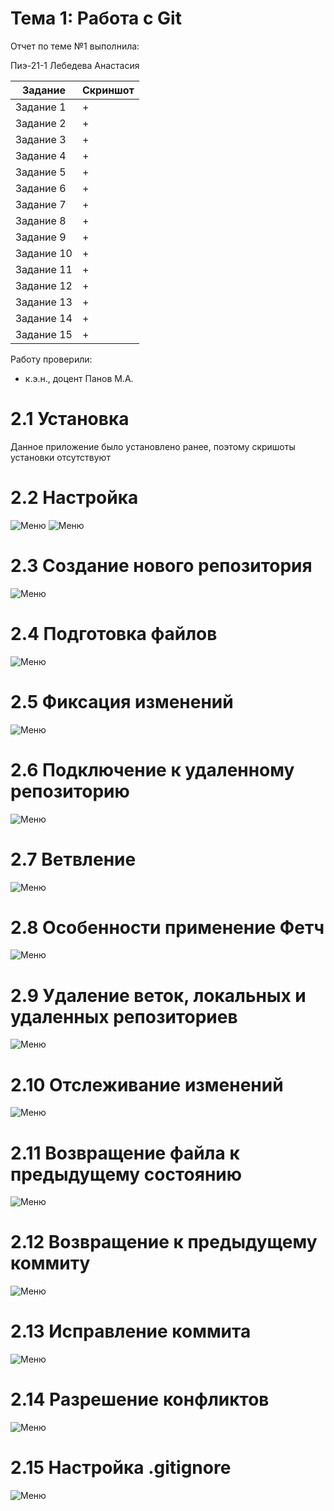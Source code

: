 # Тема 1: Работа с Git
Отчет по теме №1 выполнила:

Пиэ-21-1
Лебедева Анастасия

| Задание | Скриншот | 
| ------ | ------ |
| Задание 1 | + |
| Задание 2 | + |
| Задание 3 | + |
| Задание 4 | + |
| Задание 5 | + |
| Задание 6 | + |
| Задание 7 | + |
| Задание 8 | + |
| Задание 9 | + |
| Задание 10 | + |
| Задание 11 | + |
| Задание 12 | + |
| Задание 13 | + |
| Задание 14 | + |
| Задание 15 | + |


Работу проверили:
- к.э.н., доцент Панов М.А.

# 2.1 Установка
Данное приложение было установлено ранее, поэтому скришоты установки отсутствуют

# 2.2 Настройка
![Меню](https://github.com/Nastya230404/Nastya/blob/817e9867c92337a8d139ca003099ec2eb6770b38/Pic/%D0%9D%D0%B0%D1%81%D1%82%D1%80%D0%BE%D0%B9%D0%BA%D0%B01.png)
![Меню](https://github.com/Nastya230404/Nastya/blob/817e9867c92337a8d139ca003099ec2eb6770b38/Pic/%D0%9D%D0%B0%D1%81%D1%82%D1%80%D0%BE%D0%B9%D0%BA%D0%B02.png)
# 2.3 Создание нового репозитория
![Меню](https://github.com/Nastya230404/Nastya/blob/817e9867c92337a8d139ca003099ec2eb6770b38/Pic/%D0%A1%D0%BE%D0%B7%D0%B4%D0%B0%D0%BD%D0%B8%D0%B5%20%D0%BD%D0%BE%D0%B2%D0%BE%D0%B3%D0%BE%20%D1%80%D0%B5%D0%BF%D0%BE%D0%B7%D0%B8%D1%82%D0%BE%D1%80%D0%B8%D1%8F.png)

# 2.4 Подготовка файлов
![Меню](https://github.com/Nastya230404/Nastya/blob/817e9867c92337a8d139ca003099ec2eb6770b38/Pic/%D0%9F%D0%BE%D0%B4%D0%B3%D0%BE%D1%82%D0%BE%D0%B2%D0%BA%D0%B0%20%D1%84%D0%B0%D0%B9%D0%BB%D0%BE%D0%B2.png)

# 2.5 Фиксация изменений
![Меню](https://github.com/Nastya230404/Nastya/blob/817e9867c92337a8d139ca003099ec2eb6770b38/Pic/%D0%A4%D0%B8%D0%BA%D1%81%D0%B0%D1%86%D0%B8%D1%8F%20%D0%B8%D0%B7%D0%BC%D0%B5%D0%BD%D0%B5%D0%BD%D0%B8%D0%B9.png)

# 2.6 Подключение к удаленному репозиторию
![Меню](https://github.com/Nastya230404/Nastya/blob/817e9867c92337a8d139ca003099ec2eb6770b38/Pic/%D0%9F%D0%BE%D0%B4%D0%BA%D0%BB%D1%8E%D1%87%D0%B5%D0%BD%D0%B8%D0%B5%20%D0%BA%20%D1%83%D0%B4%D0%B0%D0%BB%D0%B5%D0%BD%D0%BD%D0%BE%D0%BC%D1%83%20%D1%80%D0%B5%D0%BF%D0%BE%D0%B7%D0%B8%D1%82%D0%BE%D1%80%D0%B8%D1%8E.png)

# 2.7 Ветвление
![Меню](https://github.com/Nastya230404/Nastya/blob/817e9867c92337a8d139ca003099ec2eb6770b38/Pic/%D0%92%D0%B5%D1%82%D0%B2%D0%BB%D0%B5%D0%BD%D0%B8%D0%B5.png)

# 2.8 Особенности применение Фетч
![Меню](https://github.com/Nastya230404/Nastya/blob/817e9867c92337a8d139ca003099ec2eb6770b38/Pic/%D0%9E%D1%81%D0%BE%D0%B1%D0%B5%D0%BD%D0%BD%D0%BE%D1%81%D1%82%D0%B8%20%D0%BF%D1%80%D0%B8%D0%BC%D0%B5%D0%BD%D0%B5%D0%BD%D0%B8%D1%8F%20%D0%A4%D0%B5%D1%82%D1%87.png)

# 2.9 Удаление веток, локальных и удаленных репозиториев
![Меню](https://github.com/Nastya230404/Nastya/blob/817e9867c92337a8d139ca003099ec2eb6770b38/Pic/%D0%A3%D0%B4%D0%B0%D0%BB%D0%B5%D0%BD%D0%B8%D0%B5.png)

# 2.10 Отслеживание изменений
![Меню](https://github.com/Nastya230404/Nastya/blob/817e9867c92337a8d139ca003099ec2eb6770b38/Pic/%D0%9E%D1%82%D1%81%D0%BB%D0%B5%D0%B6%D0%B8%D0%B2%D0%B0%D0%BD%D0%B8%D0%B5%20%D0%B8%D0%B7%D0%BC%D0%B5%D0%BD%D0%B5%D0%BD%D0%B8%D0%B9.png)

# 2.11 Возвращение файла к предыдущему состоянию
![Меню](https://github.com/Nastya230404/Nastya/blob/817e9867c92337a8d139ca003099ec2eb6770b38/Pic/%D0%92%D0%BE%D0%B7%D0%B2%D1%80%D0%B0%D1%89%D0%B5%D0%BD%D0%B8%D0%B5%20%D1%84%D0%B0%D0%B9%D0%BB%D0%B0%20%D0%BA%20%D0%BF%D1%80%D0%B5%D0%B4%D1%8B%D0%B4%D1%83%D1%89%D0%B5%D0%BC%D1%83.png)

# 2.12 Возвращение к предыдущему коммиту
![Меню](https://github.com/Nastya230404/Nastya/blob/817e9867c92337a8d139ca003099ec2eb6770b38/Pic/%D0%B2%D0%BE%D0%B7%D0%B2%D1%80%D0%B0%D1%89%D0%B5%D0%BD%D0%B8%D0%B5%20%D0%BA%20%D0%BF%D1%80%D0%B5%D0%B4%D1%8B%D0%B4%D1%83%D1%89%D0%B5%D0%BC%D1%83%20%D0%BA%D0%BE%D0%BC%D0%BC%D0%B8%D1%82%D1%83.png)

# 2.13 Исправление коммита
![Меню](https://github.com/Nastya230404/Nastya/blob/817e9867c92337a8d139ca003099ec2eb6770b38/Pic/%D0%98%D1%81%D0%BF%D1%80%D0%B0%D0%B2%D0%BB%D0%B5%D0%BD%D0%B8%D0%B5%20%D0%BA%D0%BE%D0%BC%D0%BC%D0%B8%D1%82%D0%B0.png)

# 2.14 Разрешение конфликтов
![Меню](https://github.com/Nastya230404/Nastya/blob/817e9867c92337a8d139ca003099ec2eb6770b38/Pic/%D0%A0%D0%B0%D0%B7%D1%80%D0%B5%D1%88%D0%B5%D0%BD%D0%B8%D0%B5%20%D0%BA%D0%BE%D0%BD%D1%84%D0%BB%D0%B8%D0%BA%D1%82%D0%BE%D0%B2.png)

# 2.15 Настройка .gitignore
![Меню](https://github.com/Nastya230404/Nastya/blob/817e9867c92337a8d139ca003099ec2eb6770b38/Pic/%D0%9D%D0%B0%D1%81%D1%82%D1%80%D0%BE%D0%B9%D0%BA%D0%B0%20gitignore.png)
